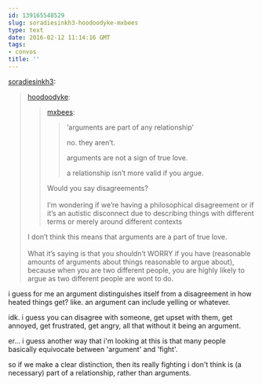 ```yaml
---
id: 139165548529
slug: soradiesinkh3-hoodoodyke-mxbees
type: text
date: 2016-02-12 11:14:16 GMT
tags:
- convos
title: ''
---
```

<p><a class="tumblr_blog" href="http://soradiesinkh3.tumblr.com/post/139155823123">soradiesinkh3</a>:</p>
<blockquote>
<p><a class="tumblr_blog" href="http://hoodoodyke.tumblr.com/post/139154908544">hoodoodyke</a>:</p>
<blockquote>
<p><a class="tumblr_blog" href="http://mxbees.tumblr.com/post/139146204519">mxbees</a>:</p>
<blockquote>
<p>‘arguments are part of any relationship’ </p>

<p>no. they aren’t. </p>

<p>arguments are not a sign of true love. </p>

<p>a relationship isn’t more valid if you argue.</p>
</blockquote>
<p>Would you say disagreements? <br><br>I’m wondering if we’re having a philosophical disagreement or if it’s an autistic disconnect due to describing things with different terms or merely around different contexts</p>
</blockquote>
<p>I don’t think this means that arguments are a part of true love.<br><br>What it’s saying is that you shouldn’t WORRY if you have (reasonable amounts of arguments about things reasonable to argue about), because when you are two different people, you are highly likely to argue as two different people are wont to do.</p>
</blockquote>

i guess for me an argument distinguishes itself from a disagreement in how heated things get? like. an argument can include yelling or whatever. 

idk. i guess you can disagree with someone, get upset with them, get annoyed, get frustrated, get angry, all that without it being an argument.

er... i guess another way that i'm looking at this is that many people basically equivocate between 'argument' and 'fight'.

so if we make a clear distinction, then its really fighting i don't think is (a necessary) part of a relationship, rather than arguments. 